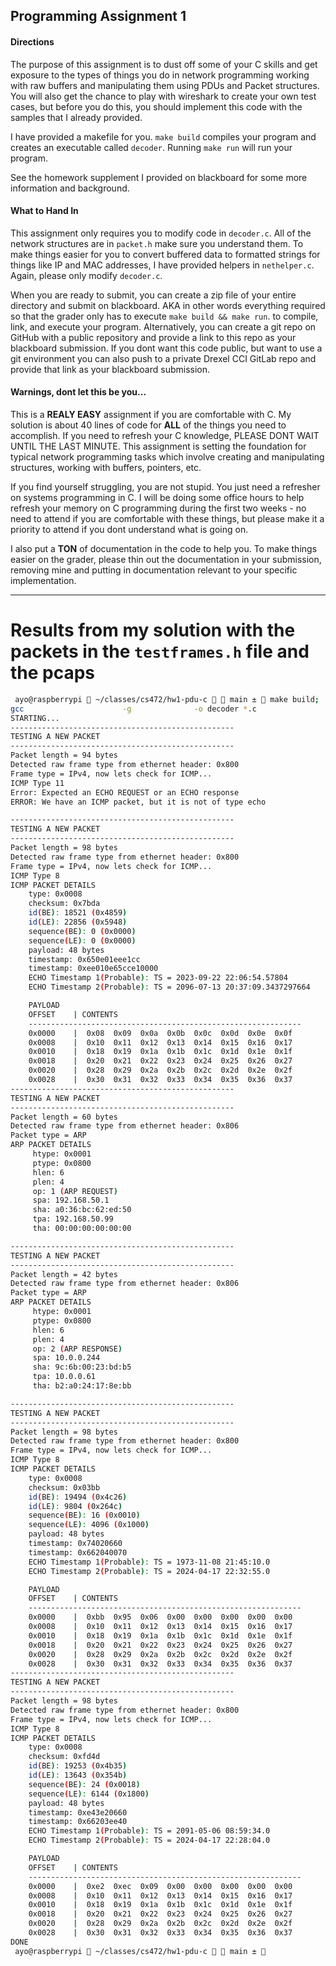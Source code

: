 ## Programming Assignment 1

#### Directions
The purpose of this assignment is to dust off some of your C skills and
get exposure to the types of things you do in network programming working
with raw buffers and manipulating them using PDUs and Packet structures.
You will also get the chance to play with wireshark to create your own 
test cases, but before you do this, you should implement this code with
the samples that I already provided.

I have provided a makefile for you.  `make build` compiles your program and
creates an executable called `decoder`.  Running `make run` will run your
program.

See the homework supplement I provided on blackboard for some more information
and background.

#### What to Hand In
This assignment only requires you to modify code in `decoder.c`.  All of the
network structures are in `packet.h` make sure you understand them.  To make
things easier for you to convert buffered data to formatted strings for things
like IP and MAC addresses, I have provided helpers in `nethelper.c`.  Again, 
please only modify `decoder.c`.

When you are ready to submit, you can create a zip file of your entire
directory and submit on blackboard.  AKA in other words everything required so
that the grader only has to execute `make build && make run`. to compile, link, 
and execute your program.  Alternatively, you can create a git repo on GitHub
with a public repository and provide a link to this repo as your blackboard
submission.  If you dont want this code public, but want to use a git environment
you can also push to a private Drexel CCI GitLab repo and provide that link
as your blackboard submission.

#### Warnings, dont let this be you...
This is a **REALY EASY** assignment if you are comfortable with C.  My solution is 
about 40 lines of code for **ALL** of the things you need to accomplish. If you need
to refresh your C knowledge, PLEASE DONT WAIT UNTIL THE LAST MINUTE. This assignment
is setting the foundation for typical network programming tasks which involve
creating and manipulating structures, working with buffers, pointers, etc.  

If you find yourself struggling, you are not stupid.  You just need a refresher on systems programming in C.  I will be doing some office hours to help refresh your memory on C programming during the first two weeks - no need to attend if you are comfortable with these things, but please make it a priority to attend if you dont
understand what is going on. 

I also put a **TON** of documentation in the code to help you.  To make things
easier on the grader, please thin out the documentation in your submission, removing
mine and putting in documentation relevant to your specific implementation.

---

# Results from my solution with the packets in the `testframes.h` file and the pcaps

```bash
 ayo@raspberrypi  ~/classes/cs472/hw1-pdu-c   main ±  make build; ./decoder
gcc                      -g              -o decoder *.c 
STARTING...
--------------------------------------------------
TESTING A NEW PACKET
--------------------------------------------------
Packet length = 94 bytes
Detected raw frame type from ethernet header: 0x800
Frame type = IPv4, now lets check for ICMP...
ICMP Type 11
Error: Expected an ECHO REQUEST or an ECHO response
ERROR: We have an ICMP packet, but it is not of type echo

--------------------------------------------------
TESTING A NEW PACKET
--------------------------------------------------
Packet length = 98 bytes
Detected raw frame type from ethernet header: 0x800
Frame type = IPv4, now lets check for ICMP...
ICMP Type 8
ICMP PACKET DETAILS
    type: 0x0008
    checksum: 0x7bda
    id(BE): 18521 (0x4859)
    id(LE): 22856 (0x5948)
    sequence(BE): 0 (0x0000)
    sequence(LE): 0 (0x0000)
    payload: 48 bytes
    timestamp: 0x650e01eee1cc
    timestamp: 0xee010e65cce10000
    ECHO Timestamp 1(Probable): TS = 2023-09-22 22:06:54.57804
    ECHO Timestamp 2(Probable): TS = 2096-07-13 20:37:09.3437297664

    PAYLOAD
    OFFSET    | CONTENTS
    -------------------------------------------------------------
    0x0000    |  0x08  0x09  0x0a  0x0b  0x0c  0x0d  0x0e  0x0f
    0x0008    |  0x10  0x11  0x12  0x13  0x14  0x15  0x16  0x17
    0x0010    |  0x18  0x19  0x1a  0x1b  0x1c  0x1d  0x1e  0x1f
    0x0018    |  0x20  0x21  0x22  0x23  0x24  0x25  0x26  0x27
    0x0020    |  0x28  0x29  0x2a  0x2b  0x2c  0x2d  0x2e  0x2f
    0x0028    |  0x30  0x31  0x32  0x33  0x34  0x35  0x36  0x37
--------------------------------------------------
TESTING A NEW PACKET
--------------------------------------------------
Packet length = 60 bytes
Detected raw frame type from ethernet header: 0x806
Packet type = ARP
ARP PACKET DETAILS
     htype: 0x0001
     ptype: 0x0800
     hlen: 6
     plen: 4
     op: 1 (ARP REQUEST)
     spa: 192.168.50.1
     sha: a0:36:bc:62:ed:50
     tpa: 192.168.50.99
     tha: 00:00:00:00:00:00

--------------------------------------------------
TESTING A NEW PACKET
--------------------------------------------------
Packet length = 42 bytes
Detected raw frame type from ethernet header: 0x806
Packet type = ARP
ARP PACKET DETAILS
     htype: 0x0001
     ptype: 0x0800
     hlen: 6
     plen: 4
     op: 2 (ARP RESPONSE)
     spa: 10.0.0.244
     sha: 9c:6b:00:23:bd:b5
     tpa: 10.0.0.61
     tha: b2:a0:24:17:8e:bb

--------------------------------------------------
TESTING A NEW PACKET
--------------------------------------------------
Packet length = 98 bytes
Detected raw frame type from ethernet header: 0x800
Frame type = IPv4, now lets check for ICMP...
ICMP Type 8
ICMP PACKET DETAILS
    type: 0x0008
    checksum: 0x03bb
    id(BE): 19494 (0x4c26)
    id(LE): 9804 (0x264c)
    sequence(BE): 16 (0x0010)
    sequence(LE): 4096 (0x1000)
    payload: 48 bytes
    timestamp: 0x74020660
    timestamp: 0x662040070
    ECHO Timestamp 1(Probable): TS = 1973-11-08 21:45:10.0
    ECHO Timestamp 2(Probable): TS = 2024-04-17 22:32:55.0

    PAYLOAD
    OFFSET    | CONTENTS
    -------------------------------------------------------------
    0x0000    |  0xbb  0x95  0x06  0x00  0x00  0x00  0x00  0x00
    0x0008    |  0x10  0x11  0x12  0x13  0x14  0x15  0x16  0x17
    0x0010    |  0x18  0x19  0x1a  0x1b  0x1c  0x1d  0x1e  0x1f
    0x0018    |  0x20  0x21  0x22  0x23  0x24  0x25  0x26  0x27
    0x0020    |  0x28  0x29  0x2a  0x2b  0x2c  0x2d  0x2e  0x2f
    0x0028    |  0x30  0x31  0x32  0x33  0x34  0x35  0x36  0x37
--------------------------------------------------
TESTING A NEW PACKET
--------------------------------------------------
Packet length = 98 bytes
Detected raw frame type from ethernet header: 0x800
Frame type = IPv4, now lets check for ICMP...
ICMP Type 8
ICMP PACKET DETAILS
    type: 0x0008
    checksum: 0xfd4d
    id(BE): 19253 (0x4b35)
    id(LE): 13643 (0x354b)
    sequence(BE): 24 (0x0018)
    sequence(LE): 6144 (0x1800)
    payload: 48 bytes
    timestamp: 0xe43e20660
    timestamp: 0x66203ee40
    ECHO Timestamp 1(Probable): TS = 2091-05-06 08:59:34.0
    ECHO Timestamp 2(Probable): TS = 2024-04-17 22:28:04.0

    PAYLOAD
    OFFSET    | CONTENTS
    -------------------------------------------------------------
    0x0000    |  0xe2  0xec  0x09  0x00  0x00  0x00  0x00  0x00
    0x0008    |  0x10  0x11  0x12  0x13  0x14  0x15  0x16  0x17
    0x0010    |  0x18  0x19  0x1a  0x1b  0x1c  0x1d  0x1e  0x1f
    0x0018    |  0x20  0x21  0x22  0x23  0x24  0x25  0x26  0x27
    0x0020    |  0x28  0x29  0x2a  0x2b  0x2c  0x2d  0x2e  0x2f
    0x0028    |  0x30  0x31  0x32  0x33  0x34  0x35  0x36  0x37
DONE
 ayo@raspberrypi  ~/classes/cs472/hw1-pdu-c   main ±  
```